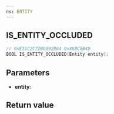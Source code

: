 ```yaml
---
ns: ENTITY
---
```

## IS_ENTITY_OCCLUDED

```c
// 0xE31C2C72B8692B64 0x46BC5B40
BOOL IS_ENTITY_OCCLUDED(Entity entity);
```


## Parameters
* **entity**: 

## Return value
